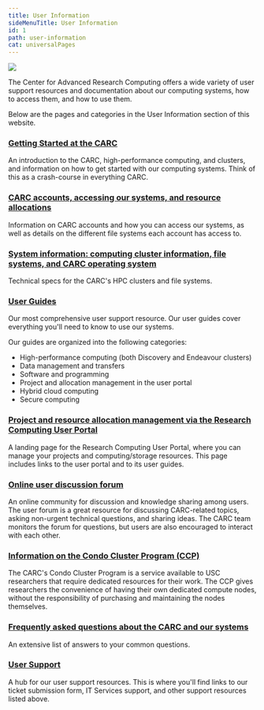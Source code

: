 ```yaml
---
title: User Information
sideMenuTitle: User Information
id: 1
path: user-information
cat: universalPages
---
```


<img src="/images/slider-image-2-small.jpg">

The Center for Advanced Research Computing offers a wide variety of user support resources and documentation about our computing systems, how to access them, and how to use them.

Below are the pages and categories in the User Information section of this website.

### [Getting Started at the CARC](/user-information/getting-started)

An introduction to the CARC, high-performance computing, and clusters, and information on how to get started with our computing systems. Think of this as a crash-course in everything CARC.

### [CARC accounts, accessing our systems, and resource allocations](/user-information/accounts)

Information on CARC accounts and how you can access our systems, as well as details on the different file systems each account has access to.

### [System information: computing cluster information, file systems, and CARC operating system](/user-information/system-information)

Technical specs for the CARC's HPC clusters and file systems.

### [User Guides](/user-information/user-guides)

Our most comprehensive user support resource. Our user guides cover everything you'll need to know to use our systems.

Our guides are organized into the following categories:

* High-performance computing (both Discovery and Endeavour clusters)
* Data management and transfers
* Software and programming
* Project and allocation management in the user portal
* Hybrid cloud computing 
* Secure computing

### [Project and resource allocation management via the Research Computing User Portal](/user-information/user-guides/research-computing-user-portal)

A landing page for the Research Computing User Portal, where you can manage your projects and computing/storage resources. This page includes links to the user portal and to its user guides.

### [Online user discussion forum](https://hpc-discourse.usc.edu/)

An online community for discussion and knowledge sharing among users. The user forum is a great resource for discussing CARC-related topics, asking non-urgent technical questions, and sharing ideas. The CARC team monitors the forum for questions, but users are also encouraged to interact with each other.

### [Information on the Condo Cluster Program (CCP)](/user-information/ccp)

The CARC's Condo Cluster Program is a service available to USC researchers that require dedicated resources for their work. The CCP gives researchers the convenience of having their own dedicated compute nodes, without the responsibility of purchasing and maintaining the nodes themselves.

### [Frequently asked questions about the CARC and our systems](/user-information/frequently-asked-questions)

An extensive list of answers to your common questions.

### [User Support](/user-support)

A hub for our user support resources. This is where you'll find links to our ticket submission form, IT Services support, and other support resources listed above.